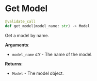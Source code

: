 # Get Model

```python
@validate_call
def get_model(model_name: str) -> Model
```

Get a model by name.

**Arguments**:

- `model_name` _str_ - The name of the model.
  

**Returns**:

- `Model` - The model object.

<a id="causadb.CausaDB.list_models"></a>


